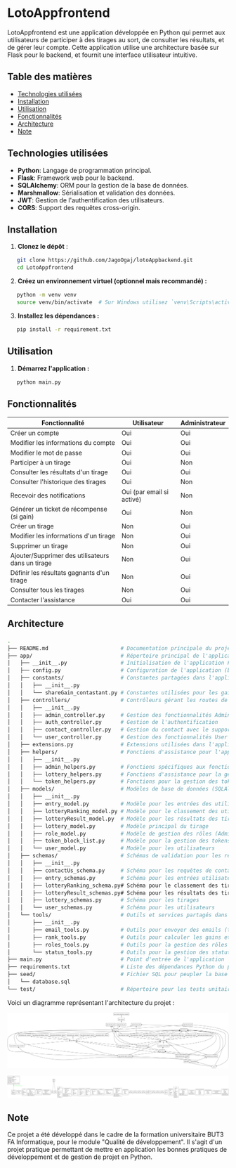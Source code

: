 # LotoAppfrontend

LotoAppfrontend est une application développée en Python qui permet aux utilisateurs de participer à des tirages au sort, de consulter les résultats, et de gérer leur compte. Cette application utilise une architecture basée sur Flask pour le backend, et fournit une interface utilisateur intuitive.

## Table des matières

- [Technologies utilisées](#technologies-utilisées)
- [Installation](#Installation)
- [Utilisation](#Utilisation)
- [Fonctionnalités](#Fonctionnalités)
- [Architecture](#Architecture)
- [Note](#Note)

## Technologies utilisées

- **Python**: Langage de programmation principal.
- **Flask**: Framework web pour le backend.
- **SQLAlchemy**: ORM pour la gestion de la base de données.
- **Marshmallow**: Sérialisation et validation des données.
- **JWT**: Gestion de l'authentification des utilisateurs.
- **CORS**: Support des requêtes cross-origin.

## Installation

1. **Clonez le dépôt** :
```bash
   git clone https://github.com/JagoOgaj/lotoAppbackend.git
   cd LotoAppfrontend
   ```

2. **Créez un environnement virtuel (optionnel mais recommandé) :**
```bash
   python -m venv venv
   source venv/bin/activate  # Sur Windows utilisez `venv\Scripts\activate`
   ```
3. **Installez les dépendances :**
```bash
   pip install -r requirement.txt
   ```

## Utilisation

1. **Démarrez l'application :**
```bash
   python main.py
   ```

## Fonctionnalités

| **Fonctionnalité**                                    | **Utilisateur**           | **Administrateur** |
| ----------------------------------------------------- | ------------------------- | ------------------ |
| Créer un compte                                       | Oui                       | Oui                |
| Modifier les informations du compte                   | Oui                       | Oui                |
| Modifier le mot de passe                              | Oui                       | Oui                |
| Participer à un tirage                                | Oui                       | Non                |
| Consulter les résultats d'un tirage                   | Oui                       | Oui                |
| Consulter l'historique des tirages                    | Oui                       | Non                |
| Recevoir des notifications                            | Oui (par email si activé) | Non                |
| Générer un ticket de récompense (si gain)             | Oui                       | Non                |
| Créer un tirage                                       | Non                       | Oui                |
| Modifier les informations d'un tirage                 | Non                       | Oui                |
| Supprimer un tirage                                   | Non                       | Oui                |
| Ajouter/Supprimer des utilisateurs dans un tirage     | Non                       | Oui                |
| Définir les résultats gagnants d'un tirage            | Non                       | Oui                |
| Consulter tous les tirages                            | Non                       | Oui                |
| Contacter l'assistance                                | Oui                       | Oui                |

## Architecture
```bash
.
├── README.md                       # Documentation principale du projet
├── app/                            # Répertoire principal de l'application
│   ├── __init__.py                 # Initialisation de l'application Flask
│   ├── config.py                   # Configuration de l'application (base de données, clés, etc.)
│   ├── constants/                  # Constantes partagées dans l'application
│   │   ├── __init__.py
│   │   └── shareGain_contastant.py # Constantes utilisées pour les gains du tirage
│   ├── controllers/                # Contrôleurs gérant les routes de l'API
│   │   ├── __init__.py
│   │   ├── admin_controller.py     # Gestion des fonctionnalités Admin
│   │   ├── auth_controller.py      # Gestion de l'authentification
│   │   ├── contact_controller.py   # Gestion du contact avec le support
│   │   └── user_controller.py      # Gestion des fonctionnalités User
│   ├── extensions.py               # Extensions utilisées dans l'application (JWT, SQLAlchemy, etc.)
│   ├── helpers/                    # Fonctions d'assistance pour l'application
│   │   ├── __init__.py
│   │   ├── admin_helpers.py        # Fonctions spécifiques aux fonctionnalités Admin
│   │   ├── lottery_helpers.py      # Fonctions d'assistance pour la gestion des tirages
│   │   └── token_helpers.py        # Fonctions pour la gestion des tokens JWT
│   ├── models/                     # Modèles de base de données (SQLAlchemy)
│   │   ├── __init__.py
│   │   ├── entry_model.py          # Modèle pour les entrées des utilisateurs dans un tirage
│   │   ├── lotteryRanking_model.py # Modèle pour le classement des utilisateurs dans un tirage
│   │   ├── lotteryResult_model.py  # Modèle pour les résultats des tirages
│   │   ├── lottery_model.py        # Modèle principal du tirage
│   │   ├── role_model.py           # Modèle de gestion des rôles (Admin/User)
│   │   ├── token_block_list.py     # Modèle pour la gestion des tokens bloqués
│   │   └── user_model.py           # Modèle pour les utilisateurs
│   ├── schemas/                    # Schémas de validation pour les requêtes et les réponses
│   │   ├── __init__.py
│   │   ├── contactUs_schema.py     # Schéma pour les requêtes de contact
│   │   ├── entry_schemas.py        # Schéma pour les entrées utilisateur dans un tirage
│   │   ├── lotteryRanking_schema.py# Schéma pour le classement des tirages
│   │   ├── lotteryResult_schemas.py# Schéma pour les résultats des tirages
│   │   ├── lottery_schemas.py      # Schéma pour les tirages
│   │   └── user_schemas.py         # Schéma pour les utilisateurs
│   └── tools/                      # Outils et services partagés dans l'application
│       ├── __init__.py
│       ├── email_tools.py          # Outils pour envoyer des emails (tirage, résultats, contact)
│       ├── rank_tools.py           # Outils pour calculer les gains et classements
│       ├── roles_tools.py          # Outils pour la gestion des rôles (Admin/User)
│       └── status_tools.py         # Outils pour la gestion des statuts des tirages
├── main.py                         # Point d'entrée de l'application
├── requirements.txt                # Liste des dépendances Python du projet
├── seed/                           # Fichier SQL pour peupler la base de données
│   └── database.sql
└── test/                           # Répertoire pour les tests unitaires (vide pour l'instant)
   ```

Voici un diagramme représentant l'architecture du projet :

![Diagramme de l'architecture](images/packages_lotoappbackend.png)

![Les différentes classe](images/classes_lotoappbackend.png)



## Note

Ce projet a été développé dans le cadre de la formation universitaire BUT3 FA Informatique,
pour le module "Qualité de développement". Il s'agit d'un projet pratique permettant
de mettre en application les bonnes pratiques de développement et de gestion de projet en Python.
